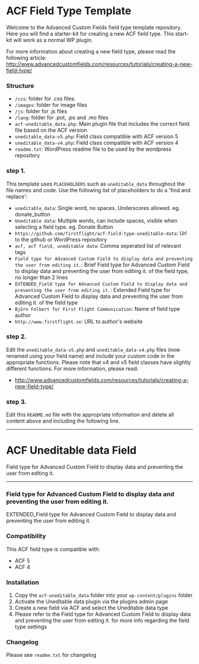 # ACF Field Type Template

Welcome to the Advanced Custom Fields field type template repository.
Here you will find a starter-kit for creating a new ACF field type. This start-kit will work as a normal WP plugin.

For more information about creating a new field type, please read the following article:
http://www.advancedcustomfields.com/resources/tutorials/creating-a-new-field-type/

### Structure

* `/css`:  folder for .css files.
* `/images`: folder for image files
* `/js`: folder for .js files
* `/lang`: folder for .pot, .po and .mo files
* `acf-uneditable_data.php`: Main plugin file that includes the correct field file based on the ACF version
* `uneditable_data-v5.php`: Field class compatible with ACF version 5
* `uneditable_data-v4.php`: Field class compatible with ACF version 4
* `readme.txt`: WordPress readme file to be used by the wordpress repository

### step 1.

This template uses `PLACEHOLDERS` such as `uneditable_data` throughout the file names and code. Use the following list of placeholders to do a 'find and replace':

* `uneditable_data`: Single word, no spaces. Underscores allowed. eg. donate_button
* `Uneditable data`: Multiple words, can include spaces, visible when selecting a field type. eg. Donate Button
* `https://github.com/firstflight/acf-field-type-uneditable-data`: Url to the github or WordPress repository
* `acf, acf field, uneditable data`: Comma seperated list of relevant tags
* `Field type for Advanced Custom Field to display data and preventing the user from editing it.`: Brief Field type for Advanced Custom Field to display data and preventing the user from editing it. of the field type, no longer than 2 lines
* `EXTENDED_Field type for Advanced Custom Field to display data and preventing the user from editing it.`: Extended Field type for Advanced Custom Field to display data and preventing the user from editing it. of the field type
* `Björn Folbert for First Flight Communication`: Name of field type author
* `http://www.firstflight.se`: URL to author's website

### step 2.

Edit the `uneditable_data-v5.php` and `uneditable_data-v4.php` files (now renamed using your field name) and include your custom code in the appropriate functions.
Please note that v4 and v5 field classes have slightly different functions. For more information, please read:
* http://www.advancedcustomfields.com/resources/tutorials/creating-a-new-field-type/

### step 3.

Edit this `README.md` file with the appropriate information and delete all content above and including the following line.

-----------------------

# ACF Uneditable data Field

Field type for Advanced Custom Field to display data and preventing the user from editing it.

-----------------------

### Field type for Advanced Custom Field to display data and preventing the user from editing it.

EXTENDED_Field type for Advanced Custom Field to display data and preventing the user from editing it.

### Compatibility

This ACF field type is compatible with:
* ACF 5
* ACF 4

### Installation

1. Copy the `acf-uneditable_data` folder into your `wp-content/plugins` folder
2. Activate the Uneditable data plugin via the plugins admin page
3. Create a new field via ACF and select the Uneditable data type
4. Please refer to the Field type for Advanced Custom Field to display data and preventing the user from editing it. for more info regarding the field type settings

### Changelog
Please see `readme.txt` for changelog
